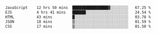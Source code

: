 <!--START_SECTION:waka-->

```txt
JavaScript    12 hrs 50 mins  ████████████████▓░░░░░░░░   67.25 %
EJS           4 hrs 41 mins   ██████░░░░░░░░░░░░░░░░░░░   24.54 %
HTML          43 mins         █░░░░░░░░░░░░░░░░░░░░░░░░   03.78 %
JSON          18 mins         ▒░░░░░░░░░░░░░░░░░░░░░░░░   01.59 %
CSS           17 mins         ▒░░░░░░░░░░░░░░░░░░░░░░░░   01.50 %
```

<!--END_SECTION:waka-->
